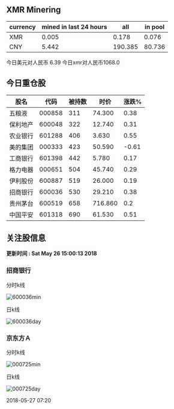 ## XMR Minering

|currency|mined in last 24 hours|all|in pool|
|---|---|---|---|
|XMR|0.005|0.178|0.076|
|CNY|5.442|190.385|80.736|

今日美元对人民币 6.39	今日xmr对人民币1068.0


## 今日重仓股 

|股名|代码|被持数|时价|涨跌%|
|---|---|---|---|---|
|五粮液|000858|311|74.300|0.38|
|保利地产|600048|322|12.740|0.31|
|农业银行|601288|406|3.630|0.55|
|美的集团|000333|423|50.590|-0.61|
|工商银行|601398|442|5.780|0.17|
|格力电器|000651|504|45.740|0.29|
|伊利股份|600887|519|26.000|0.19|
|招商银行|600036|530|29.210|0.38|
|贵州茅台|600519|658|716.860|0.2|
|中国平安|601318|690|61.530|0.51|

## 关注股信息
**更新时间 : Sat May 26 15:00:13 2018**
### 招商银行 
分时k线

![600036min](http://image.sinajs.cn/newchart/min/n/sh600036.gif)

日k线

![600036day](http://image.sinajs.cn/newchart/daily/n/sh600036.gif)

### 京东方Ａ 
分时k线

![000725min](http://image.sinajs.cn/newchart/min/n/sz000725.gif)

日k线

![000725day](http://image.sinajs.cn/newchart/daily/n/sz000725.gif)

2018-05-27 07:20